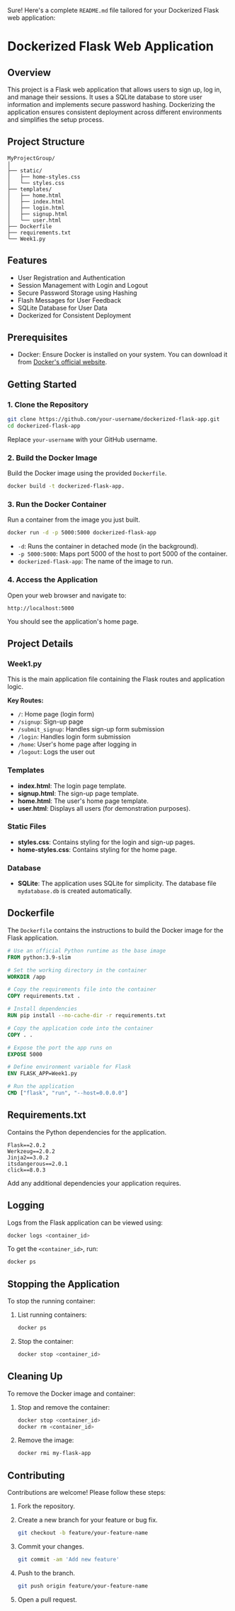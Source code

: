 Sure! Here's a complete `README.md` file tailored for your Dockerized Flask web application:

# Dockerized Flask Web Application

## Overview

This project is a Flask web application that allows users to sign up, log in, and manage their sessions. It uses a SQLite database to store user information and implements secure password hashing. Dockerizing the application ensures consistent deployment across different environments and simplifies the setup process.

## Project Structure

```plaintext
MyProjectGroup/
│
├── static/
│   ├── home-styles.css
│   └── styles.css
├── templates/
│   ├── home.html
│   ├── index.html
│   ├── login.html
│   ├── signup.html
│   └── user.html
├── Dockerfile
├── requirements.txt
└── Week1.py
```

## Features

- User Registration and Authentication
- Session Management with Login and Logout
- Secure Password Storage using Hashing
- Flash Messages for User Feedback
- SQLite Database for User Data
- Dockerized for Consistent Deployment

## Prerequisites

- Docker: Ensure Docker is installed on your system. You can download it from [Docker's official website](https://www.docker.com/get-started).

## Getting Started

### 1. Clone the Repository

```sh
git clone https://github.com/your-username/dockerized-flask-app.git
cd dockerized-flask-app
```

Replace `your-username` with your GitHub username.

### 2. Build the Docker Image

Build the Docker image using the provided `Dockerfile`.

```sh
docker build -t dockerized-flask-app.
```

### 3. Run the Docker Container

Run a container from the image you just built.

```sh
docker run -d -p 5000:5000 dockerized-flask-app
```

- `-d`: Runs the container in detached mode (in the background).
- `-p 5000:5000`: Maps port 5000 of the host to port 5000 of the container.
- `dockerized-flask-app`: The name of the image to run.

### 4. Access the Application

Open your web browser and navigate to:

```
http://localhost:5000
```

You should see the application's home page.

## Project Details

### Week1.py

This is the main application file containing the Flask routes and application logic.

**Key Routes:**

- `/`: Home page (login form)
- `/signup`: Sign-up page
- `/submit_signup`: Handles sign-up form submission
- `/login`: Handles login form submission
- `/home`: User's home page after logging in
- `/logout`: Logs the user out

### Templates

- **index.html**: The login page template.
- **signup.html**: The sign-up page template.
- **home.html**: The user's home page template.
- **user.html**: Displays all users (for demonstration purposes).

### Static Files

- **styles.css**: Contains styling for the login and sign-up pages.
- **home-styles.css**: Contains styling for the home page.

### Database

- **SQLite**: The application uses SQLite for simplicity. The database file `mydatabase.db` is created automatically.

## Dockerfile

The `Dockerfile` contains the instructions to build the Docker image for the Flask application.

```Dockerfile
# Use an official Python runtime as the base image
FROM python:3.9-slim

# Set the working directory in the container
WORKDIR /app

# Copy the requirements file into the container
COPY requirements.txt .

# Install dependencies
RUN pip install --no-cache-dir -r requirements.txt

# Copy the application code into the container
COPY . .

# Expose the port the app runs on
EXPOSE 5000

# Define environment variable for Flask
ENV FLASK_APP=Week1.py

# Run the application
CMD ["flask", "run", "--host=0.0.0.0"]
```

## Requirements.txt

Contains the Python dependencies for the application.

```text
Flask==2.0.2
Werkzeug==2.0.2
Jinja2==3.0.2
itsdangerous==2.0.1
click==8.0.3
```

Add any additional dependencies your application requires.

## Logging

Logs from the Flask application can be viewed using:

```sh
docker logs <container_id>
```

To get the `<container_id>`, run:

```sh
docker ps
```

## Stopping the Application

To stop the running container:

1. List running containers:

   ```sh
   docker ps
   ```

2. Stop the container:

   ```sh
   docker stop <container_id>
   ```

## Cleaning Up

To remove the Docker image and container:

1. Stop and remove the container:

   ```sh
   docker stop <container_id>
   docker rm <container_id>
   ```

2. Remove the image:

   ```sh
   docker rmi my-flask-app
   ```

## Contributing

Contributions are welcome! Please follow these steps:

1. Fork the repository.
2. Create a new branch for your feature or bug fix.

   ```sh
   git checkout -b feature/your-feature-name
   ```

3. Commit your changes.

   ```sh
   git commit -am 'Add new feature'
   ```

4. Push to the branch.
   
   ```sh
   git push origin feature/your-feature-name
   ```
5. Open a pull request.
